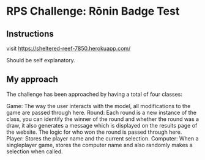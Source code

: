 # RPS Challenge: Rōnin Badge Test

Instructions
-------
visit https://sheltered-reef-7850.herokuapp.com/

Should be self explanatory.

My approach
-------
The challenge has been approached by having a total of four classes:

Game: The way the user interacts with the model, all modifications to the game are passed through here.
Round: Each round is a new instance of the class, you can identify the winner of the round and whether the round was a draw, it also generates a message which is displayed on the results page of the website.  The logic for who won the round is passed through here.
Player: Stores the player name and the current selection.
Computer: When a singleplayer game, stores the computer name and also randomly makes a selection when called.



